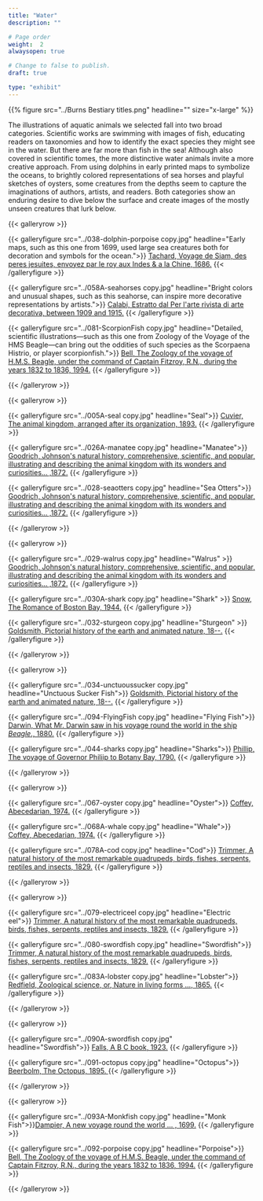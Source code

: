 ```yaml
---
title: "Water"
description: ""

# Page order
weight:  2
alwaysopen: true

# Change to false to publish.
draft: true

type: "exhibit"
---
```


{{% figure src="../Burns Bestiary titles.png" headline="" size="x-large" %}}

The illustrations of aquatic animals we selected fall into two broad categories. Scientific works are swimming with images of fish, educating readers on taxonomies and how to identify the exact species they might see in the water. But there are far more than fish in the sea! Although also covered in scientific tomes, the more distinctive water animals invite a more creative approach. From using dolphins in early printed maps to symbolize the oceans, to brightly colored representations of sea horses and playful sketches of oysters, some creatures from the depths seem to capture the imaginations of authors, artists, and readers. Both categories show an enduring desire to dive below the surface and create images of the mostly unseen creatures that lurk below.

{{< galleryrow >}}

{{< galleryfigure src="../038-dolphin-porpoise copy.jpg" headline="Early maps, such as this one from 1699, used large sea creatures both for decoration and symbols for the ocean.">}}
[Tachard, Voyage de Siam, des peres jesuites, envoyez par le roy aux Indes & a la Chine, 1686.](https://bc-primo.hosted.exlibrisgroup.com/permalink/f/l6ucgu/ALMA-BC21386247610001021)
{{< /galleryfigure >}}

{{< galleryfigure src="../058A-seahorses copy.jpg" headline="Bright colors and unusual shapes, such as this seahorse, can inspire more decorative representations by artists.">}}
[Calabi,  Estratto dal Per l'arte rivista di arte decorativa, between 1909 and 1915.](https://bc-primo.hosted.exlibrisgroup.com/permalink/f/l6ucgu/ALMA-BC21490062220001021)
{{< /galleryfigure >}}

{{< galleryfigure src="../081-ScorpionFish copy.jpg" headline="Detailed, scientific illustrations—such as this one from Zoology of the Voyage of the HMS Beagle—can bring out the oddities of such species as the Scorpaena Histrio, or player scorpionfish.">}}
[Bell,  The Zoology of the voyage of H.M.S. Beagle, under the command of Captain Fitzroy, R.N., during the years 1832 to 1836, 1994.](https://bc-primo.hosted.exlibrisgroup.com/permalink/f/l6ucgu/ALMA-BC21369915000001021)
{{< /galleryfigure >}}

{{< /galleryrow >}}

{{< galleryrow >}}

{{< galleryfigure src="../005A-seal copy.jpg" headline="Seal">}} [Cuvier, The animal kingdom, arranged after its organization, 1893.](https://bc-primo.hosted.exlibrisgroup.com/permalink/f/l6ucgu/ALMA-BC21321590080001021)
{{< /galleryfigure >}}

{{< galleryfigure src="../026A-manatee copy.jpg" headline="Manatee">}} [Goodrich, Johnson's natural history, comprehensive, scientific, and popular, illustrating and describing the animal kingdom with its wonders and curiosities… ,1872.](https://bc-primo.hosted.exlibrisgroup.com/permalink/f/l6ucgu/ALMA-BC21326166860001021)
{{< /galleryfigure >}}

{{< galleryfigure src="../028-seaotters copy.jpg" headline="Sea Otters">}} [Goodrich, Johnson's natural history, comprehensive, scientific, and popular, illustrating and describing the animal kingdom with its wonders and curiosities… ,1872.](https://bc-primo.hosted.exlibrisgroup.com/permalink/f/l6ucgu/ALMA-BC21326166860001021)
{{< /galleryfigure >}}

{{< /galleryrow >}}

{{< galleryrow >}}

{{< galleryfigure src="../029-walrus copy.jpg"
           headline="Walrus" >}} [Goodrich, Johnson's natural history, comprehensive, scientific, and popular, illustrating and describing the animal kingdom with its wonders and curiosities… ,1872.](https://bc-primo.hosted.exlibrisgroup.com/permalink/f/l6ucgu/ALMA-BC21326166860001021)
{{< /galleryfigure >}}

{{< galleryfigure src="../030A-shark copy.jpg"
           headline="Shark" >}} [Snow, The Romance of Boston Bay, 1944.](https://bc-primo.hosted.exlibrisgroup.com/permalink/f/l6ucgu/ALMA-BC21361566380001021)
{{< /galleryfigure >}}

{{< galleryfigure src="../032-sturgeon copy.jpg"
           headline="Sturgeon" >}} [Goldsmith, Pictorial history of the earth and animated nature, 18--.](https://bc-primo.hosted.exlibrisgroup.com/permalink/f/l6ucgu/ALMA-BC21332353210001021)
{{< /galleryfigure >}}

{{< /galleryrow >}}

{{< galleryrow >}}

{{< galleryfigure src="../034-unctuoussucker copy.jpg"
           headline="Unctuous Sucker Fish">}} [Goldsmith, Pictorial history of the earth and animated nature, 18--.](https://bc-primo.hosted.exlibrisgroup.com/permalink/f/l6ucgu/ALMA-BC21332353210001021)
{{< /galleryfigure >}}

{{< galleryfigure src="../094-FlyingFish copy.jpg"
           headline="Flying Fish">}} [Darwin, What Mr. Darwin saw in his voyage round the world in the ship *Beagle*., 1880.](https://bc-primo.hosted.exlibrisgroup.com/permalink/f/l6ucgu/ALMA-BC21321847870001021)
{{< /galleryfigure >}}

{{< galleryfigure src="../044-sharks copy.jpg"
           headline="Sharks">}} [Phillip, The voyage of Governor Philiip to Botany Bay, 1790.](https://bc-primo.hosted.exlibrisgroup.com/permalink/f/l6ucgu/ALMA-BC21347378150001021)
{{< /galleryfigure >}}

{{< /galleryrow >}}


{{< galleryrow >}}

{{< galleryfigure src="../067-oyster copy.jpg"
           headline="Oyster">}} [Coffey, Abecedarian, 1974.](https://bc-primo.hosted.exlibrisgroup.com/permalink/f/l6ucgu/ALMA-BC21324543390001021)
{{< /galleryfigure >}}

{{< galleryfigure src="../068A-whale copy.jpg"
           headline="Whale">}} [Coffey, Abecedarian, 1974.](https://bc-primo.hosted.exlibrisgroup.com/permalink/f/l6ucgu/ALMA-BC21324543390001021)
{{< /galleryfigure >}}

{{< galleryfigure src="../078A-cod copy.jpg"
           headline="Cod">}} [Trimmer, A natural history of the most remarkable quadrupeds, birds, fishes, serpents, reptiles and insects, 1829.](https://bc-primo.hosted.exlibrisgroup.com/permalink/f/l6ucgu/ALMA-BC21367435380001021)
{{< /galleryfigure >}}

{{< /galleryrow >}}


{{< galleryrow >}}

{{< galleryfigure src="../079-electriceel copy.jpg"
           headline="Electric eel">}} [Trimmer, A natural history of the most remarkable quadrupeds, birds, fishes, serpents, reptiles and insects, 1829.](https://bc-primo.hosted.exlibrisgroup.com/permalink/f/l6ucgu/ALMA-BC21367435380001021)
{{< /galleryfigure >}}

{{< galleryfigure src="../080-swordfish copy.jpg"
           headline="Swordfish">}} [Trimmer, A natural history of the most remarkable quadrupeds, birds, fishes, serpents, reptiles and insects, 1829.](https://bc-primo.hosted.exlibrisgroup.com/permalink/f/l6ucgu/ALMA-BC21367435380001021)
{{< /galleryfigure >}}

{{< galleryfigure src="../083A-lobster copy.jpg"
           headline="Lobster">}} [Redfield, Zoological science, or, Nature in living forms …, 1865.](https://bc-primo.hosted.exlibrisgroup.com/permalink/f/l6ucgu/ALMA-BC21312488120001021)
{{< /galleryfigure >}}

{{< /galleryrow >}}

{{< galleryrow >}}

{{< galleryfigure src="../090A-swordfish copy.jpg"
           headline="Swordfish">}} [Falls, A B C book, 1923.](https://bc-primo.hosted.exlibrisgroup.com/permalink/f/l6ucgu/ALMA-BC21320370680001021)
{{< /galleryfigure >}}

{{< galleryfigure src="../091-octopus copy.jpg"
           headline="Octopus">}} [Beerbolm, The Octopus, 1895. ](https://bc-primo.hosted.exlibrisgroup.com/permalink/f/l6ucgu/ALMA-BC21310784080001021)
{{< /galleryfigure >}}



{{< /galleryrow >}}

{{< galleryrow >}}

{{< galleryfigure src="../093A-Monkfish copy.jpg"
           headline="Monk Fish">}}[Dampier, A new voyage round the world … , 1699.](https://bc-primo.hosted.exlibrisgroup.com/permalink/f/l6ucgu/ALMA-BC21319067470001021)
{{< /galleryfigure >}}

{{< galleryfigure src="../092-porpoise copy.jpg"
           headline="Porpoise">}} [Bell,  The Zoology of the voyage of H.M.S. Beagle, under the command of Captain Fitzroy, R.N., during the years 1832 to 1836, 1994.](https://bc-primo.hosted.exlibrisgroup.com/permalink/f/l6ucgu/ALMA-BC21369915000001021)
{{< /galleryfigure >}}





{{< /galleryrow >}}


